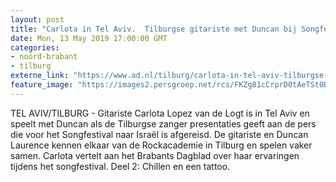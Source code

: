 ```yaml
---
layout: post
title: "Carlota in Tel Aviv.  Tilburgse gitariste met Duncan bij Songfestival. Deel 2: Chillen en een tattoo"
date: Mon, 13 May 2019 17:00:00 GMT
categories: 
- noord-brabant 
- tilburg 
externe_link: "https://www.ad.nl/tilburg/carlota-in-tel-aviv-tilburgse-gitariste-met-duncan-bij-songfestival-deel-2-chillen-en-een-tattoo~a3f2d824e/"
feature_image: "https://images2.persgroep.net/rcs/FKZg81cCrprD0tAeTSt0DywLM7E/diocontent/147849384/_fitwidth/400/?appId=21791a8992982cd8da851550a453bd7f&quality=0.7"
---
```


TEL AVIV/TILBURG - Gitariste Carlota Lopez van de Logt is in Tel Aviv en speelt met Duncan als de Tilburgse zanger presentaties geeft aan de pers die voor het Songfestival naar Israël is afgereisd. De gitariste en Duncan Laurence kennen elkaar van de Rockacademie in Tilburg en spelen vaker samen. Carlota vertelt aan het Brabants Dagblad over haar ervaringen tijdens het songfestival.  Deel 2: Chillen en een tattoo.
